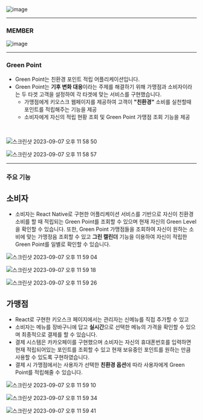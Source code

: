 ![image](https://github.com/NORITHON/GreenPoint-server/assets/79990740/68f096d6-6d4d-4a85-9572-e189e09b4086)

<hr>

### MEMBER

![image](https://github.com/NORITHON/GreenPoint-server/assets/79990740/0af33839-5f10-42d4-84e6-e888ae877ca3)

<hr>


### Green Point
- Green Point는 친환경 포인트 적립 어플리케이션입니다.
- Green Point는 **기후 변화 대응**이라는 주제를 해결하기 위해 가맹점과 소비자이라는 두 타겟 고객을 설정하여 각 타겟에 맞는 서비스를 구현했습니다.
  - 가맹점에게 키오스크 웹페이지를 제공하여 고객이 **"친환경"** 소비를 실천할때 포인트를 적립해주는 기능을 제공
  - 소비자에게 자신의 적립 현황 조회 및 Green Point 가맹점 조회 기능을 제공
  
<br>

![스크린샷 2023-09-07 오후 11 58 50](https://github.com/NORITHON/GreenPoint-server/assets/79990740/5ed8d10f-b0c2-4e3e-9b16-5d450bfc5772)
  
![스크린샷 2023-09-07 오후 11 58 57](https://github.com/NORITHON/GreenPoint-server/assets/79990740/f22bf5f3-8a8e-4f2b-8eda-3eb5d9529fd9)



<hr>

### 주요 기능

## 소비자
- 소비자는 React Native로 구현한 어플리케이션 서비스를 기반으로 자신이 친환경 소비를 할 때 적립되는 Green Point를 조회할 수 있으며 현재 자신의 Green Level을 확인할 수 있습니다. 또한, Green Point 가맹점들을 조회하여 자신이 원하는 소비에 맞는 가맹정음 조회할 수 있고 **그린 캘린더** 기능을 이용하여 자신이 적립한 Green Point를 일별로 확인할 수 있습니다.


![스크린샷 2023-09-07 오후 11 59 04](https://github.com/NORITHON/GreenPoint-server/assets/79990740/333ecfec-00cd-4802-9ffa-d88879ef177d)

![스크린샷 2023-09-07 오후 11 59 18](https://github.com/NORITHON/GreenPoint-server/assets/79990740/54f59ca9-7e61-410c-ac16-d49501fde95a)

![스크린샷 2023-09-07 오후 11 59 26](https://github.com/NORITHON/GreenPoint-server/assets/79990740/856cbfb6-46f6-48df-b9d7-d822fb56255b)

## 가맹점
- React로 구현한 키오스크 페이지에서는 관리자는 신메뉴를 직접 추가할 수 있고
- 소비자는 메뉴를 장바구니에 답고 **실시간**으로 선택한 메뉴의 가격을 확인할 수 있으며 최종적으로 결제를 할 수 있습니다.
- 결제 시스템은 카카오페이를 구현했으며 소비자는 자신의 휴대폰번호를 입력하면 현재 적립되어있는 포인트를 조회할 수 있고 현재 보유중인 포인트를 원하는 만큼 사용할 수 있도록 구현하였습니다.
- 결제 시 가맹점에서는 사용자가 선택한 **친환경 옵션**에 따라 사용자에게 Green Point를 적립해줄 수 있습니다.

![스크린샷 2023-09-07 오후 11 59 10](https://github.com/NORITHON/GreenPoint-server/assets/79990740/905dcc41-3c56-4ef6-84dd-231060648f79)

![스크린샷 2023-09-07 오후 11 59 34](https://github.com/NORITHON/GreenPoint-server/assets/79990740/af8cb409-8170-45f6-b3d8-cdba3ea99d0f)

![스크린샷 2023-09-07 오후 11 59 41](https://github.com/NORITHON/GreenPoint-server/assets/79990740/d77b9bae-9bab-4342-bb81-b6c4650db004)







